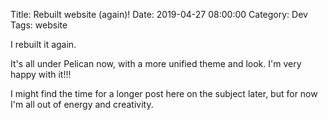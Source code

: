 Title: Rebuilt website (again)!
Date: 2019-04-27 08:00:00
Category: Dev
Tags: website

I rebuilt it again.

It's all under Pelican now, with a more unified theme and look.
I'm very happy with it!!!

I might find the time for a longer post here on the subject later,
but for now I'm all out of energy and creativity.
